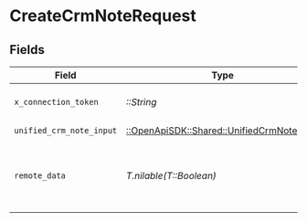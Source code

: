 # CreateCrmNoteRequest


## Fields

| Field                                                                                   | Type                                                                                    | Required                                                                                | Description                                                                             | Example                                                                                 |
| --------------------------------------------------------------------------------------- | --------------------------------------------------------------------------------------- | --------------------------------------------------------------------------------------- | --------------------------------------------------------------------------------------- | --------------------------------------------------------------------------------------- |
| `x_connection_token`                                                                    | *::String*                                                                              | :heavy_check_mark:                                                                      | The connection token                                                                    |                                                                                         |
| `unified_crm_note_input`                                                                | [::OpenApiSDK::Shared::UnifiedCrmNoteInput](../../models/shared/unifiedcrmnoteinput.md) | :heavy_check_mark:                                                                      | N/A                                                                                     |                                                                                         |
| `remote_data`                                                                           | *T.nilable(T::Boolean)*                                                                 | :heavy_minus_sign:                                                                      | Set to true to include data from the original Crm software.                             | false                                                                                   |